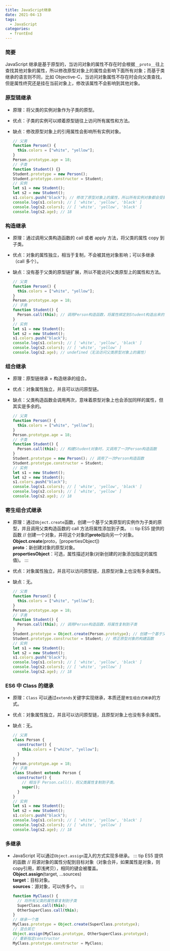 ```yaml
---
title: JavaScript继承
date: 2021-04-13
tags:
  - JavaScript
categories:
  - frontEnd
---
```


### 简要

JavaScript 继承是基于原型的，当访问对象的属性不存在时会根据`__proto__`往上查找其他对象的属性，所以修改原型对象上的属性会影响下面所有对象；而基于类继承的语言则不同，比如 Objective-C，当访问对象属性不存在时会向父类查找，但是属性终究还是挂在当前对象上，修改该属性不会影响到其他对象。

<!-- more -->

### 原型链继承

- 原理：将父类的实例对象作为子类的原型。
- 优点：子类的实例可以顺着原型链往上访问所有属性和方法。
- 缺点：修改原型对象上的引用属性会影响所有实例对象。

  ```js
  // 父类
  function Person() {
    this.colors = ["white", "yellow"];
  }
  Person.prototype.age = 18;
  // 子类
  function Student() {}
  Student.prototype = new Person();
  Student.prototype.constructor = Student;
  // 实例
  let s1 = new Student();
  let s2 = new Student();
  s1.colors.push("black"); // 修改了原型对象上的属性，所以所有实例对象都会受影响
  console.log(s1.colors); // [ 'white', 'yellow', 'black' ]
  console.log(s2.colors); // [ 'white', 'yellow', 'black' ]
  console.log(s2.age); // 18
  ```

### 构造继承

- 原理：通过调用父类构造函数的 call 或者 apply 方法，将父类的属性 copy 到子类。
- 优点：对象的属性独立，相当于复制，不会被其他对象影响；可以多继承（call 多个）。
- 缺点：没有基于父类的原型链扩展，所以不能访问父类原型上的属性和方法。

  ```js
  // 父类
  function Person() {
    this.colors = ["white", "yellow"];
  }
  Person.prototype.age = 18;
  // 子类
  function Student() {
    Person.call(this); // 调用Person构造函数，将属性绑定到Student构造出来的对象上
  }
  // 实例
  let s1 = new Student();
  let s2 = new Student();
  s1.colors.push("black");
  console.log(s1.colors); // [ 'white', 'yellow', 'black' ]
  console.log(s2.colors); // [ 'white', 'yellow' ]
  console.log(s2.age); // undefined（无法访问父类原型对象上的属性）
  ```

### 组合继承

- 原理：原型链继承 + 构造继承的组合。
- 优点：对象属性独立，并且可以访问原型链。
- 缺点：父类构造函数会调用两次，意味着原型对象上也会添加同样的属性，但其实是多余的。

  ```js
  // 父类
  function Person() {
    this.colors = ["white", "yellow"];
  }
  Person.prototype.age = 18;
  // 子类
  function Student() {
    Person.call(this); // 构建Student对象时，又调用了一次Person构造函数
  }
  Student.prototype = new Person(); // 调用了一次Person构造函数
  Student.prototype.constructor = Student;
  // 实例
  let s1 = new Student();
  let s2 = new Student();
  s1.colors.push("black");
  console.log(s1.colors); // [ 'white', 'yellow', 'black' ]
  console.log(s2.colors); // [ 'white', 'yellow' ]
  console.log(s2.age); // 18
  ```

### 寄生组合式继承

- 原理：通过`Object.create`函数，创建一个基于父类原型的实例作为子类的原型，并且调用父类构造函数的 call 方法将属性添加到子类。
  ::: tip ES5 提供的函数
  // 创建一个对象，并将这个对象的**proto**指向另一个对象。 <br>
  **Object.create**(proto，[propertiesObject]) <br>
  **proto**：新创建对象的原型对象。<br>
  **propertiesObject**：可选，属性描述对象(对新创建的对象添加指定的属性值)。
  :::
- 优点：对象属性独立，并且可以访问原型链，且原型对象上也没有多余属性。
- 缺点：无。

  ```js
  // 父类
  function Person() {
    this.colors = ["white", "yellow"];
  }
  Person.prototype.age = 18;
  // 子类
  function Student() {
    Person.call(this); // 调用Person构造函数，将属性复制到子类
  }
  Student.prototype = Object.create(Person.prototype); // 创建一个基于父类原型的实例
  Student.prototype.constructor = Student; // 修正原型对象的构建函数
  // 实例
  let s1 = new Student();
  let s2 = new Student();
  s1.colors.push("black");
  console.log(s1.colors); // [ 'white', 'yellow', 'black' ]
  console.log(s2.colors); // [ 'white', 'yellow' ]
  console.log(s2.age); // 18
  ```

### ES6 中 Class 的继承

- 原理：`Class` 可以通过`extends`关键字实现继承，本质还是`寄生组合式继承`的方式。
- 优点：对象属性独立，并且可以访问原型链，且原型对象上也没有多余属性。
- 缺点：无。

  ```js
  // 父类
  class Person {
    constructor() {
      this.colors = ["white", "yellow"];
    }
  }
  Person.prototype.age = 18;
  // 子类
  class Student extends Person {
    constructor() {
      // 相当于 Person.call()，将父类属性复制到子类。
      super();
    }
  }
  // 实例
  let s1 = new Student();
  let s2 = new Student();
  s1.colors.push("black");
  console.log(s1.colors); // [ 'white', 'yellow', 'black' ]
  console.log(s2.colors); // [ 'white', 'yellow' ]
  console.log(s2.age); // 18
  ```

### 多继承

- JavaScript 可以通过`Object.assign`混入的方式实现多继承。
  ::: tip ES5 提供的函数
  // 将源对象的属性分配到目标对象（对象合并，如果属性是对象，则copy引用，即浅拷贝），相同的键会被覆盖。 <br>
  **Object.assign**(target, ...sources) <br>
  **target**：目标对象。<br>
  **sources**：源对象，可以传多个。
  :::

  ```js
  function MyClass() {
    // 将所有父类的属性都复制到子类
    SuperClass.call(this);
    OtherSuperClass.call(this);
  }
  // 继承一个类
  MyClass.prototype = Object.create(SuperClass.prototype);
  // 混合其它
  Object.assign(MyClass.prototype, OtherSuperClass.prototype);
  // 重新指定constructor
  MyClass.prototype.constructor = MyClass;
  ```
